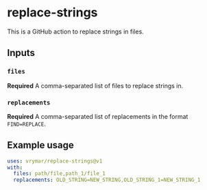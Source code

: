 # replace-strings

This is a GitHub action to replace strings in files.

## Inputs

### `files`

**Required** A comma-separated list of files to replace strings in.

### `replacements`

**Required** A comma-separated list of replacements in the format `FIND=REPLACE`.

## Example usage

```yaml
uses: vrymar/replace-strings@v1
with:
  files: path/file,path_1/file_1
  replacements: OLD_STRING=NEW_STRING,OLD_STRING_1=NEW_STRING_1